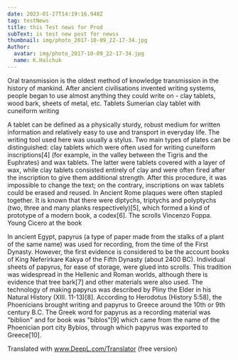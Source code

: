 ```yaml
---
date: 2023-01-27T14:19:16.948Z
tag: testNews
title: this Test news for Prod
subText: is test new post for newss
thumbnail: img/photo_2017-10-09_22-17-34.jpg
Author:
  avatar: img/photo_2017-10-09_22-17-34.jpg
  name: K.Halchuk
---
```

Oral transmission is the oldest method of knowledge transmission in the history of mankind. After ancient civilisations invented writing systems, people began to use almost anything they could write on - clay tablets, wood bark, sheets of metal, etc.
Tablets
Sumerian clay tablet with cuneiform writing

A tablet can be defined as a physically sturdy, robust medium for written information and relatively easy to use and transport in everyday life. The writing tool used here was usually a stylus. Two main types of plates can be distinguished: clay tablets which were often used for writing cuneiform inscriptions\[4] (for example, in the valley between the Tigris and the Euphrates) and wax tablets. The latter were tablets covered with a layer of wax, while clay tablets consisted entirely of clay and were often fired after the inscription to give them additional strength. After this procedure, it was impossible to change the text; on the contrary, inscriptions on wax tablets could be erased and reused. In Ancient Rome plaques were often stapled together. It is known that there were diptychs, triptychs and polyptychs (two, three and many planks respectively)\[5], which formed a kind of prototype of a modern book, a codex\[6].
The scrolls
Vincenzo Foppa. Young Cicero at the book

In ancient Egypt, papyrus (a type of paper made from the stalks of a plant of the same name) was used for recording, from the time of the First Dynasty. However, the first evidence is considered to be the account books of King Neferirkare Kakya of the Fifth Dynasty (about 2400 BC). Individual sheets of papyrus, for ease of storage, were glued into scrolls. This tradition was widespread in the Hellenic and Roman worlds, although there is evidence that tree bark\[7] and other materials were also used. The technology of making papyrus was described by Pliny the Elder in his Natural History (XIII. 11-13)\[8]. According to Herodotus (History 5:58), the Phoenicians brought writing and papyrus to Greece around the 10th or 9th century B.C. The Greek word for papyrus as a recording material was "biblion" and for book was "biblos"\[9] which came from the name of the Phoenician port city Byblos, through which papyrus was exported to Greece\[10].

Translated with www.DeepL.com/Translator (free version)